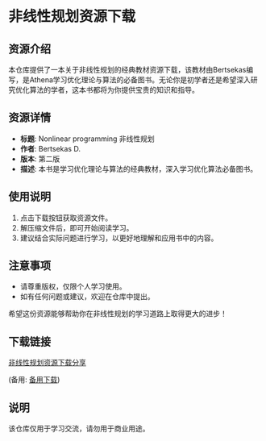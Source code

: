 # 非线性规划资源下载

## 资源介绍

本仓库提供了一本关于非线性规划的经典教材资源下载，该教材由Bertsekas编写，是Athena学习优化理论与算法的必备图书。无论你是初学者还是希望深入研究优化算法的学者，这本书都将为你提供宝贵的知识和指导。

## 资源详情

- **标题**: Nonlinear programming  非线性规划
- **作者**: Bertsekas D.
- **版本**: 第二版
- **描述**: 本书是学习优化理论与算法的经典教材，深入学习优化算法必备图书。

## 使用说明

1. 点击下载按钮获取资源文件。
2. 解压缩文件后，即可开始阅读学习。
3. 建议结合实际问题进行学习，以更好地理解和应用书中的内容。

## 注意事项

- 请尊重版权，仅限个人学习使用。
- 如有任何问题或建议，欢迎在仓库中提出。

希望这份资源能够帮助你在非线性规划的学习道路上取得更大的进步！

## 下载链接
[非线性规划资源下载分享](https://pan.quark.cn/s/9a00e38e7793) 

(备用: [备用下载](https://pan.baidu.com/s/1-5cWVTNl6EGQBsMt21cs0w?pwd=1234))

## 说明

该仓库仅用于学习交流，请勿用于商业用途。
